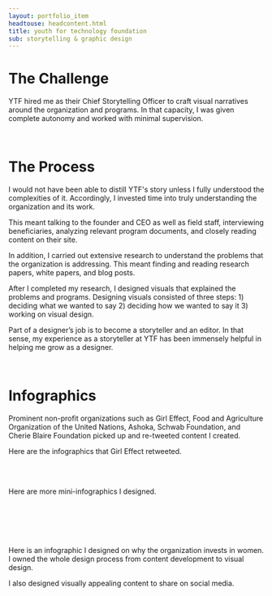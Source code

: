 ```yaml
---
layout: portfolio_item
headtouse: headcontent.html
title: youth for technology foundation
sub: storytelling & graphic design
---
```

# The Challenge

YTF hired me as their Chief Storytelling Officer to craft visual narratives around the organization and programs. In that capacity, I was given complete autonomy and worked with minimal supervision. 

<br>

# The Process

I would not have been able to distill YTF's story unless I fully understood the complexities of it. Accordingly, I invested time into truly understanding the organization and its work.  

This meant talking to the founder and CEO as well as field staff, interviewing beneficiaries, analyzing relevant program documents, and closely reading content on their site.   

In addition, I carried out extensive research to understand the problems that the organization is addressing. This meant finding and reading research papers, white papers, and blog posts. 

After I completed my research, I designed visuals that explained the problems and programs. Designing visuals consisted of three steps: 1) deciding what we wanted to say 2) deciding how we wanted to say it 3) working on visual design.   

Part of a designer’s job is to become a storyteller and an editor. In that sense, my experience as a storyteller at YTF has been immensely helpful in helping me grow as a designer.   

<br>

# Infographics

Prominent non-profit organizations such as Girl Effect, Food and Agriculture Organization of the United Nations, Ashoka, Schwab Foundation, and Cherie Blaire Foundation picked up and re-tweeted content I created.      

Here are the infographics that Girl Effect retweeted. 


<div class="storytelling1"></div>
<br>
<div class="storytelling2"></div>

<br>

Here are more mini-infographics I designed. 

<div class="info1"></div>
<br>
<div class="info2"></div>
<br>
<div class="info3"></div>
<br>
<div class="info4"></div>
<br>
<div class="info5"></div>
<br>
<div class="info6"></div>
Here is an infographic I designed on why the organization invests in women. I owned the whole design process from content development to visual design.  

<div class="youthandwomen"></div>

I also designed visually appealing content to share on social media.  


<div class="quote1"></div>
<br>
<div class="quote2"></div>
<br>
<div class="quote3"></div>
<br>
<div class="quote4"></div>
<br>
<div class="quote5"></div>
<br>
<div class="quote6"></div>





